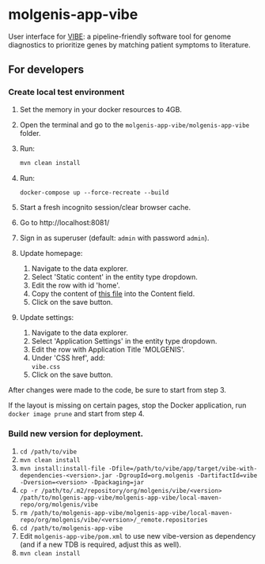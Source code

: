 # molgenis-app-vibe

User interface for [VIBE][vibe]: a pipeline-friendly software tool for
genome diagnostics to prioritize genes by matching patient symptoms to literature.

## For developers

### Create local test environment

1. Set the memory in your docker resources to 4GB.

2. Open the terminal and go to the `molgenis-app-vibe/molgenis-app-vibe` folder.

3. Run:

    ```bash
    mvn clean install
    ```

4. Run: 
   ```shell
   docker-compose up --force-recreate --build
   ```

5. Start a fresh incognito session/clear browser cache.

6. Go to http://localhost:8081/

7. Sign in as superuser (default: `admin` with password `admin`).

8. Update homepage:
    1. Navigate to the data explorer.
    2. Select 'Static content' in the entity type dropdown.
    3. Edit the row with id 'home'.
    4. Copy the content of [this file](./molgenis-app-vibe/src/test/resources/vibe.html) into the Content field.
    5. Click on the save button.

9. Update settings:
    1. Navigate to the data explorer.
    2. Select 'Application Settings' in the entity type dropdown.
    3. Edit the row with Application Title 'MOLGENIS'.
    4. Under 'CSS href', add:  
    `vibe.css`
    5. Click on the save button.


After changes were made to the code, be sure to start from step 3.

If the layout is missing on certain pages, stop the Docker application, run `docker image prune` and start from step 4.

### Build new version for deployment.

1. `cd /path/to/vibe`
2. `mvn clean install`
3. `mvn install:install-file -Dfile=/path/to/vibe/app/target/vibe-with-dependencies-<version>.jar -DgroupId=org.molgenis -DartifactId=vibe -Dversion=<version> -Dpackaging=jar`
4. `cp -r /path/to/.m2/repository/org/molgenis/vibe/<version> /path/to/molgenis-app-vibe/molgenis-app-vibe/local-maven-repo/org/molgenis/vibe`
5. `rm /path/to/molgenis-app-vibe/molgenis-app-vibe/local-maven-repo/org/molgenis/vibe/<version>/_remote.repositories`
6. `cd /path/to/molgenis-app-vibe`
7. Edit `molgenis-app-vibe/pom.xml` to use new vibe-version as dependency (and if a new TDB is required, adjust this as well).
8. `mvn clean install`



[vibe]: https://github.com/molgenis/vibe
[molgenis_developing]: https://molgenis.gitbooks.io/molgenis/content/v/8.1/guide-development.html
[molgenis_idea_setup]: https://molgenis.gitbooks.io/molgenis/content/v/8.1/guide-using-an-ide.html
[vibe_database]: https://molgenis.org/downloads/vibe/vibe-5.0.0-hdt.tar.gz